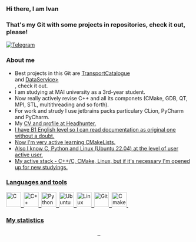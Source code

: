 ### Hi there, I am Ivan 
### That's my Git with some projects in repositories, check it out, please! 
<div id="socials" align="left">
<a href="https://t.me/ikirilin">
<img src="https://img.shields.io/badge/Telegram-blue?style=for-the- badge&logo-telegram&logoColor=white" alt="Telegram"/>
</a> </div>

### About me
-  Best projects in this Git are <a href="https://github.com/Bonartze/TransportCatalogue"> TransportCatalogue</a><div> and <a href="https://github.com/Bonartze/DataService">DataService> </a><div>, check it out.
-  I am studying at MAI university as a 3rd-year student.
-  Now really actively revise C++ and all its componets (CMake, GDB, QT, MPI, STL, multithreading and so forth).
-  For work and strudy I use jetbrains packs particulary CLion, PyCharm and PyCharm. 
-  My  <a href="https://hh.ru/resume/69066d5cff0c289c0c0039ed1f50426b705662">CV and profile at Headhunter.
-  I have B1 English level so I can read documentation as original one without a doubt.
-  Now I'm very active learning CMakeLists.
-  Also I know C, Python and Linux (Ubuntu 22.04) at the level of user active user.
-  My active stack - C++/C, CMake, Linux, but if it's necessary I'm opened up for new studyings.
### Languages and tools
<img src="https://cdn.jsdelivr.net/gh/devicons/devicon/icons/c/c-line.svg"
title="C" width="40" height="40"/>&nbsp;
<img src="https://cdn.jsdelivr.net/gh/devicons/devicon/icons/cplusplus/cplusplus-original.svg"
title="C++" width="40" height="40"/>&nbsp;
<img src="https://cdn.jsdelivr.net/gh/devicons/devicon/icons/python/python-plain.svg"
title="Python" width="40" height="40"/>&nbsp;
<img src="https://cdn.jsdelivr.net/gh/devicons/devicon/icons/ubuntu/ubuntu-plain.svg"
title="Ubuntu" width="40" height="40"/>&nbsp;
<img src="https://cdn.jsdelivr.net/gh/devicons/devicon/icons/linux/linux-original.svg"
title="Linux" width="40" height="40"/>&nbsp;
<img src="https://cdn.jsdelivr.net/gh/devicons/devicon/icons/git/git-original-wordmark.svg"
title="Git" width="40" height="40"/>&nbsp;
<img src="https://cdn.jsdelivr.net/gh/devicons/devicon/icons/cmake/cmake-original.svg"
title="Cmake" width="40" height="40"/>&nbsp;
### My statistics
<div id="stat" align="center">
    <img src="https://github-profile-summary-cards.vercel.app/api/cards/profile-details?username=Bonartze&theme=github_dark" alt=""/>
    <img src="https://github-profile-summary-cards.vercel.app/api/cards/most-commit-language?username=Bonartze&theme=github_dark" alt=""/>
     <img src="https://github-profile-summary-cards.vercel.app/api/cards/stats?username=Bonartze&theme=github_dark" alt=""/>
</div>

